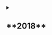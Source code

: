 <details close>
<summary><h2>**2018**</h2></summary>

   La salle de don n’a pas désempli, au château, 225 personnes se sont présentées, hier, pour donner leur sang. © Photo NR 
   
  La collation post-don est agrémentée de pains aux chocolats et tartelettes fournies par des entreprises partenaires. © Photo NR
  
  Malgré les blocages des “ Gilets jaunes ”, 225 personnes sont venues à la collecte organisée par les Rotary clubs de Blois au château.
  A l’entrée du château de Blois, il y avait aussi des gilets jaunes, mais ceux des bénévoles du Rotary club de Blois. Ils accueillaient les volontaires au don du sang. Comme chaque année, cette collecte au château royal de Blois était organisée par les trois Rotary clubs de Blois avec l’EFS (Établissement français du sang), de 10 h à 18 heures.
  Et malgré le blocage des entrées de Blois, l’organisateur était soulagé : « Finalement, la manifestation n’a pas trop d’impact, on a vu du monde. » En tout, ce sont finalement 225 donneurs qui se sont présentés au château, soit plus de 50 de plus que l’an dernier (182 personnes) ! « Peut-être que les gens n’ont pas voulu sortir avec leur voiture par peur d’être bloqués, et donc restent à Blois et viennent donner leur sang », se réjouit un autre membre du Rotary de Blois.
  50 personnes de plus que l’an dernier. Le don prend une petite heure, de l’entretien avec un médecin à la prise de sang. La collation post-don est améliorée avec plusieurs fournisseurs partenaires : tartelettes, croissants, pains au chocolat… De quoi reprendre des forces : il faut bien boire et manger avant et après le don.
  C’est à la collation que l’on retrouve Marion, Corentin et Badr. A 18 et 19 ans, c’est la première fois qu’il venait donner. « Ça faisait plusieurs années que je voulais le faire, et là je peux », raconte Marion. « On a de nombreux jeunes, beaucoup plus que les années précédentes »,. Une cible privilégiée pour augmenter le nombre de donneurs : en France, seuls 4 % des donneurs potentiels donnent effectivement.
  Et la collecte attire aussi des personnes qui n’ont pas le réflexe d’aller donner régulièrement. C’est le cas de Jean-François, venu avec sa fille Clémentine. « On est venu l’an dernier, et depuis je n’ai pas donné, alors que ma fille est allée au centre de l’EFS à Blois deux fois dans l’année », reconnaît-il. « C’est plus facile d’y aller sur un événement visible comme ici que d’y aller spontanément, même si c’est ouvert tous les jours. » Cette collecte aura donc permis de remplir les réserves de sang, avant la période des fêtes toujours plus pauvre en dons. 

</details>  
